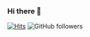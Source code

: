 ### Hi there 👋

[![Hits](https://hits.seeyoufarm.com/api/count/incr/badge.svg?url=https%3A%2F%2Fgithub.com%2Fangrycatjenny&count_bg=%2379C83D&title_bg=%23555555&icon=&icon_color=%23E9E9E9&title=visits&edge_flat=false)](https://hits.seeyoufarm.com) ![GitHub followers](https://img.shields.io/github/followers/angrycatjenny?style=social)

<!--
**angrycatjenny/angrycatjenny** is a ✨ _special_ ✨ repository because its `README.md` (this file) appears on your GitHub profile.

Here are some ideas to get you started:

- 🔭 I’m currently working on ...
- 🌱 I’m currently learning ...
- 👯 I’m looking to collaborate on ...
- 🤔 I’m looking for help with ...
- 💬 Ask me about ...
- 📫 How to reach me: ...
- 😄 Pronouns: ...
- ⚡ Fun fact: ...
-->
